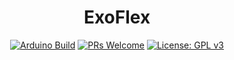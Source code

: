 <div id="ExoFlex" align="center">
   <h1>ExoFlex</h1>
    
 [![Arduino Build](https://github.com/EDP325/ExoFlex/actions/workflows/Arduino_test.yml/badge.svg)](https://github.com/EDP325/ExoFlex/actions/workflows/Arduino_test.yml)
  [![PRs Welcome](https://img.shields.io/badge/PRs-welcome-brightgreen.svg?style=flat-square)](http://makeapullrequest.com)
  [![License: GPL v3](https://img.shields.io/badge/License-GPLv3-blue.svg?style=flat-square)](https://github.com/EDP325/GRO400-MANUS/blob/main/LICENSE) 

</div>
